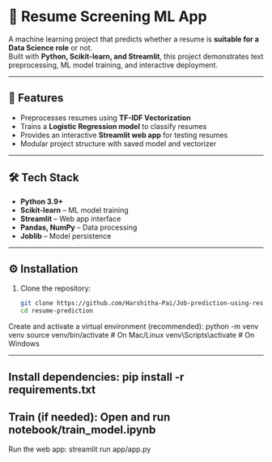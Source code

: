 # 📄 Resume Screening ML App  

A machine learning project that predicts whether a resume is **suitable for a Data Science role** or not.  
Built with **Python, Scikit-learn, and Streamlit**, this project demonstrates text preprocessing, ML model training, and interactive deployment.  

---

## 🚀 Features  
- Preprocesses resumes using **TF-IDF Vectorization**  
- Trains a **Logistic Regression model** to classify resumes  
- Provides an interactive **Streamlit web app** for testing resumes  
- Modular project structure with saved model and vectorizer  

---

## 🛠 Tech Stack  
- **Python 3.9+**  
- **Scikit-learn** – ML model training  
- **Streamlit** – Web app interface  
- **Pandas, NumPy** – Data processing  
- **Joblib** – Model persistence  

---

## ⚙️ Installation  

1. Clone the repository:  
   ```bash
   git clone https://github.com/Harshitha-Pai/Job-prediction-using-resume.git
   cd resume-prediction

Create and activate a virtual environment (recommended):
python -m venv venv
source venv/bin/activate  # On Mac/Linux
venv\Scripts\activate     # On Windows

---
Install dependencies:
pip install -r requirements.txt
---

Train (if needed):
Open and run notebook/train_model.ipynb
---
Run the web app:
streamlit run app/app.py

